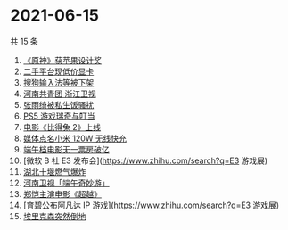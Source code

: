 # 2021-06-15

共 15 条

<!-- BEGIN -->
<!-- 最后更新时间 Tue Jun 15 2021 19:04:39 GMT+0800 (China Standard Time) -->

1. [《原神》获苹果设计奖](https://www.zhihu.com/search?q=原神)
2. [二手平台现低价显卡](https://www.zhihu.com/search?q=显卡)
3. [搜狗输入法等被下架](https://www.zhihu.com/search?q=输入法下架)
4. [河南共青团 浙江卫视](https://www.zhihu.com/search?q=浙江卫视抄袭)
5. [张雨绮被私生饭骚扰](https://www.zhihu.com/search?q=张雨绮)
6. [PS5 游戏瑞奇与叮当](https://www.zhihu.com/search?q=瑞奇与叮当)
7. [电影《比得兔 2》上线](https://www.zhihu.com/search?q=比得兔2)
8. [媒体点名小米 120W 无线快充](https://www.zhihu.com/search?q=小米快充)
9. [端午档电影无一票房破亿](https://www.zhihu.com/search?q=端午档票房)
10. [微软 B 社 E3 发布会](https://www.zhihu.com/search?q=E3 游戏展)
11. [湖北十堰燃气爆炸](https://www.zhihu.com/search?q=十堰燃气爆炸)
12. [河南卫视「端午奇妙游」](https://www.zhihu.com/search?q=端午奇妙游)
13. [郑恺主演电影《超越》](https://www.zhihu.com/search?q=郑恺)
14. [育碧公布阿凡达 IP 游戏](https://www.zhihu.com/search?q=E3 游戏展)
15. [埃里克森突然倒地](https://www.zhihu.com/search?q=埃里克森)

<!-- END -->
